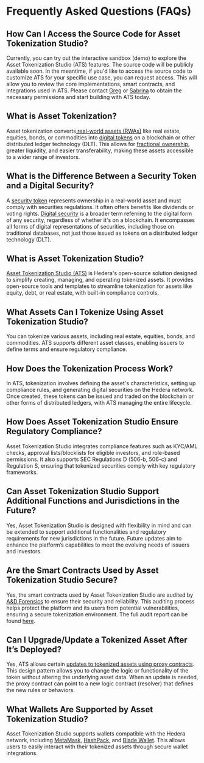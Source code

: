 # Frequently Asked Questions (FAQs)

## How Can I Access the Source Code for Asset Tokenization Studio?

Currently, you can try out the interactive sandbox (demo) to explore the Asset Tokenization Studio (ATS) features. The source code will be publicly available soon. In the meantime, if you'd like to access the source code to customize ATS for your specific use case, you can request access. This will allow you to review the core implementations, smart contracts, and integrations used in ATS. Please contact [Greg](mailto:greg@hashgraph.com) or [Sabrina](mailto:sabrina@hbar.fund) to obtain the necessary permissions and start building with ATS today.

## **What is Asset Tokenization?**

Asset tokenization converts[ real-world assets (RWAs)](../../support-and-community/glossary.md#real-world-asset-rwa) like real estate, equities, bonds, or commodities into [digital tokens](../../support-and-community/glossary.md#digital-token) on a blockchain or other distributed ledger technology (DLT). This allows for [fractional ownership](../../support-and-community/glossary.md#fractional-ownership), greater liquidity, and easier transferability, making these assets accessible to a wider range of investors.

## **What is the Difference Between a Security Token and a Digital Security?**

A [security token](../../support-and-community/glossary.md#security-token) represents ownership in a real-world asset and must comply with securities regulations. It often offers benefits like dividends or voting rights. [Digital security](../../support-and-community/glossary.md#security-token) is a broader term referring to the digital form of any security, regardless of whether it's on a blockchain. It encompasses all forms of digital representations of securities, including those on traditional databases, not just those issued as tokens on a distributed ledger technology (DLT).

## **What is Asset Tokenization Studio?**

[Asset Tokenization Studio (ATS)](./#how-asset-tokenization-studio-ats-works) is Hedera's open-source solution designed to simplify creating, managing, and operating tokenized assets. It provides open-source tools and templates to streamline tokenization for assets like equity, debt, or real estate, with built-in compliance controls.

## **What Assets Can I Tokenize Using Asset Tokenization Studio?**

You can tokenize various assets, including real estate, equities, bonds, and commodities. ATS supports different asset classes, enabling issuers to define terms and ensure regulatory compliance.

## **How Does the Tokenization Process Work?**

In ATS, tokenization involves defining the asset's characteristics, setting up compliance rules, and generating digital securities on the Hedera network. Once created, these tokens can be issued and traded on the blockchain or other forms of distributed ledgers, with ATS managing the entire lifecycle.

## **How Does Asset Tokenization Studio Ensure Regulatory Compliance?**

Asset Tokenization Studio integrates compliance features such as KYC/AML checks, approval lists/blocklists for eligible investors, and role-based permissions. It also supports SEC Regulations D (506-b, 506-c) and Regulation S, ensuring that tokenized securities comply with key regulatory frameworks.

## **Can Asset Tokenization Studio Support Additional Functions and Jurisdictions in the Future?**

Yes, Asset Tokenization Studio is designed with flexibility in mind and can be extended to support additional functionalities and regulatory requirements for new jurisdictions in the future. Future updates aim to enhance the platform’s capabilities to meet the evolving needs of issuers and investors.

## **Are the Smart Contracts Used by Asset Tokenization Studio Secure?**

Yes, the smart contracts used by Asset Tokenization Studio are audited by [A\&D Forensics](https://adforensics.com.ng/audit-services/) to ensure their security and reliability. This auditing process helps protect the platform and its users from potential vulnerabilities, ensuring a secure tokenization environment. The full audit report can be found [here](https://github.com/hashgraph/asset-tokenization-studio/blob/main/Smart%20Contracts%20Audit%20Report.pdf).

## **Can I Upgrade/Update a Tokenized Asset After It’s Deployed?**

Yes, ATS allows certain [updates to tokenized assets using proxy contracts](./#in-depth-architecture-of-ats). This design pattern allows you to change the logic or functionality of the token without altering the underlying asset data. When an update is needed, the proxy contract can point to a new logic contract (resolver) that defines the new rules or behaviors.

## **What Wallets Are Supported by Asset Tokenization Studio?**

Asset Tokenization Studio supports wallets compatible with the Hedera network, including [MetaMask](https://metamask.io/), [HashPack](https://www.hashpack.app/), and [Blade Wallet](https://bladewallet.io/). This allows users to easily interact with their tokenized assets through secure wallet integrations.
